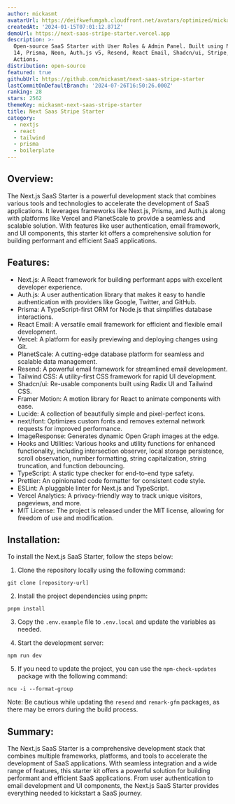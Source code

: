 ```yaml
---
author: mickasmt
avatarUrl: https://deifkwefumgah.cloudfront.net/avatars/optimized/mickasmt-next-saas-stripe-starter-avatar-128.webp
createdAt: '2024-01-15T07:01:12.871Z'
demoUrl: https://next-saas-stripe-starter.vercel.app
description: >-
  Open-source SaaS Starter with User Roles & Admin Panel. Built using Next.js
  14, Prisma, Neon, Auth.js v5, Resend, React Email, Shadcn/ui, Stripe, Server
  Actions.
distribution: open-source
featured: true
githubUrl: https://github.com/mickasmt/next-saas-stripe-starter
lastCommitOnDefaultBranch: '2024-07-26T16:50:26.000Z'
ranking: 28
stars: 2562
themeKey: mickasmt-next-saas-stripe-starter
title: Next Saas Stripe Starter
category:
  - nextjs
  - react
  - tailwind
  - prisma
  - boilerplate
---
```

## Overview:
The Next.js SaaS Starter is a powerful development stack that combines various tools and technologies to accelerate the development of SaaS applications. It leverages frameworks like Next.js, Prisma, and Auth.js along with platforms like Vercel and PlanetScale to provide a seamless and scalable solution. With features like user authentication, email framework, and UI components, this starter kit offers a comprehensive solution for building performant and efficient SaaS applications.

## Features:
- Next.js: A React framework for building performant apps with excellent developer experience.
- Auth.js: A user authentication library that makes it easy to handle authentication with providers like Google, Twitter, and GitHub.
- Prisma: A TypeScript-first ORM for Node.js that simplifies database interactions.
- React Email: A versatile email framework for efficient and flexible email development.
- Vercel: A platform for easily previewing and deploying changes using Git.
- PlanetScale: A cutting-edge database platform for seamless and scalable data management.
- Resend: A powerful email framework for streamlined email development.
- Tailwind CSS: A utility-first CSS framework for rapid UI development.
- Shadcn/ui: Re-usable components built using Radix UI and Tailwind CSS.
- Framer Motion: A motion library for React to animate components with ease.
- Lucide: A collection of beautifully simple and pixel-perfect icons.
- next/font: Optimizes custom fonts and removes external network requests for improved performance.
- ImageResponse: Generates dynamic Open Graph images at the edge.
- Hooks and Utilities: Various hooks and utility functions for enhanced functionality, including intersection observer, local storage persistence, scroll observation, number formatting, string capitalization, string truncation, and function debouncing.
- TypeScript: A static type checker for end-to-end type safety.
- Prettier: An opinionated code formatter for consistent code style.
- ESLint: A pluggable linter for Next.js and TypeScript.
- Vercel Analytics: A privacy-friendly way to track unique visitors, pageviews, and more.
- MIT License: The project is released under the MIT license, allowing for freedom of use and modification.

## Installation:
To install the Next.js SaaS Starter, follow the steps below:

1. Clone the repository locally using the following command:
```
git clone [repository-url]
```

2. Install the project dependencies using pnpm:
```
pnpm install
```

3. Copy the `.env.example` file to `.env.local` and update the variables as needed.

4. Start the development server:
```
npm run dev
```

5. If you need to update the project, you can use the `npm-check-updates` package with the following command:
```
ncu -i --format-group
```
Note: Be cautious while updating the `resend` and `remark-gfm` packages, as there may be errors during the build process.

## Summary:
The Next.js SaaS Starter is a comprehensive development stack that combines multiple frameworks, platforms, and tools to accelerate the development of SaaS applications. With seamless integration and a wide range of features, this starter kit offers a powerful solution for building performant and efficient SaaS applications. From user authentication to email development and UI components, the Next.js SaaS Starter provides everything needed to kickstart a SaaS journey.